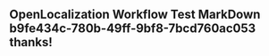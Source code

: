 <properties
ms.topic="hero-topic"
ms.test1="hero-topic"
ms.test2="test"/>

## OpenLocalization Workflow Test MarkDown b9fe434c-780b-49ff-9bf8-7bcd760ac053 thanks!
